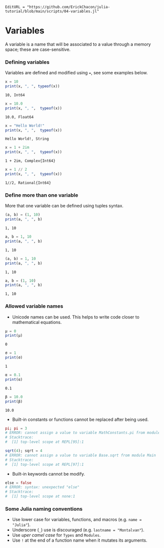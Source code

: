 ```@meta
EditURL = "https://github.com/ErickChacon/julia-tutorial/blob/main/scripts/04-variables.jl"
```

# Variables

A variable is a name that will be associated to a value through a memory space; these
are case-sensitive.

### Defining variables

Variables are defined and modified using `=`, see some examples below.

````julia
x = 10
print(x, ", ", typeof(x))
````

````
10, Int64
````

````julia
x = 10.0
print(x, ", ",  typeof(x))
````

````
10.0, Float64
````

````julia
x = "Hello World!"
print(x, ", ",  typeof(x))
````

````
Hello World!, String
````

````julia
x = 1 + 2im
print(x, ", ",  typeof(x))
````

````
1 + 2im, Complex{Int64}
````

````julia
x = 1 // 2
print(x, ", ",  typeof(x))
````

````
1//2, Rational{Int64}
````

### Define more than one variable

More that one variable can be defined using tuples syntax.

````julia
(a, b) = (1, 10)
print(a, ", ", b)
````

````
1, 10
````

````julia
a, b = 1, 10
print(a, ", ", b)
````

````
1, 10
````

````julia
(a, b) = 1, 10
print(a, ", ", b)
````

````
1, 10
````

````julia
a, b = (1, 10)
print(a, ", ", b)
````

````
1, 10
````

### Allowed variable names

- Unicode names can be used. This helps to write code closer to mathematical equations.

````julia
μ = 0
print(μ)
````

````
0
````

````julia
σ = 1
print(σ)
````

````
1
````

````julia
α = 0.1
print(α)
````

````
0.1
````

````julia
β = 10.0
print(β)
````

````
10.0
````

- Built-in constants or functions cannot be replaced after being used.

```julia
pi; pi = 3
# ERROR: cannot assign a value to variable MathConstants.pi from module Main
# Stacktrace:
#  [1] top-level scope at REPL[95]:1
```

```julia
sqrt(4); sqrt = 4
# ERROR: cannot assign a value to variable Base.sqrt from module Main
# Stacktrace:
#  [1] top-level scope at REPL[97]:1
```

- Built-in keywords cannot be modify.

```julia
else = false
# ERROR: syntax: unexpected "else"
# Stacktrace:
#  [1] top-level scope at none:1
```

### Some Julia naming conventions

- Use lower case for variables, functions, and macros (e.g. `name = "Julia"`).
- Underscore (`_`) use is discouraged (e.g. `lastname = "Montalvan"`).
- Use *uper camel case* for `Types` and `Modules`.
- Use `!` at the end of a function name when it mutates its arguments.

